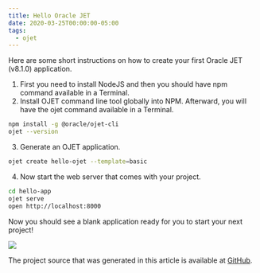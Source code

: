 ```yaml
---
title: Hello Oracle JET
date: 2020-03-25T00:00:00-05:00
tags:
  - ojet
---
```


Here are some short instructions on how to create your first Oracle JET (v8.1.0) application.

1. First you need to install NodeJS and then you should have npm command available in a Terminal.
2. Install OJET command line tool globally into NPM. Afterward, you will have the ojet command available in a Terminal.

```bash
npm install -g @oracle/ojet-cli
ojet --version
```

3. Generate an OJET application.

```bash
ojet create hello-ojet --template=basic
```

4. Now start the web server that comes with your project.

```bash
cd hello-app
ojet serve
open http://localhost:8000
```

Now you should see a blank application ready for you to start your next project!

![](/assets/images/posts/2020/ojet-starter.png)

The project source that was generated in this article is available at [GitHub](https://github.com/zemian/hello-ojet/tree/demo-basic-template).
